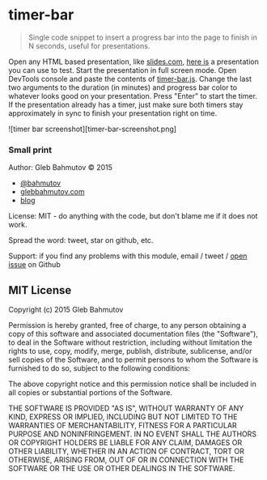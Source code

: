 # timer-bar

> Single code snippet to insert a progress bar into the page to finish in N seconds,
> useful for presentations.

Open any HTML based presentation, like [slides.com](http://slides.com/),
[here is][sample] a presentation you can use to test. Start the presentation in
full screen mode. Open DevTools console and paste the contents of
[timer-bar.js](timer-bar.js). Change the last two arguments to the duration
(in minutes) and progress bar color to whatever looks good on your presentation.
Press "Enter" to start the timer. If the presentation already has a timer,
just make sure both timers stay approximately in sync to finish your presentation
right on time.

![timer bar screenshot][timer-bar-screenshot.png]

[sample]: http://slides.com/bahmutov/turn-to-11#/

### Small print

Author: Gleb Bahmutov &copy; 2015

* [@bahmutov](https://twitter.com/bahmutov)
* [glebbahmutov.com](http://glebbahmutov.com)
* [blog](http://glebbahmutov.com/blog/)

License: MIT - do anything with the code, but don't blame me if it does not work.

Spread the word: tweet, star on github, etc.

Support: if you find any problems with this module, email / tweet /
[open issue](https://github.com/bahmutov/timer-bar/issues) on Github

## MIT License

Copyright (c) 2015 Gleb Bahmutov

Permission is hereby granted, free of charge, to any person
obtaining a copy of this software and associated documentation
files (the "Software"), to deal in the Software without
restriction, including without limitation the rights to use,
copy, modify, merge, publish, distribute, sublicense, and/or sell
copies of the Software, and to permit persons to whom the
Software is furnished to do so, subject to the following
conditions:

The above copyright notice and this permission notice shall be
included in all copies or substantial portions of the Software.

THE SOFTWARE IS PROVIDED "AS IS", WITHOUT WARRANTY OF ANY KIND,
EXPRESS OR IMPLIED, INCLUDING BUT NOT LIMITED TO THE WARRANTIES
OF MERCHANTABILITY, FITNESS FOR A PARTICULAR PURPOSE AND
NONINFRINGEMENT. IN NO EVENT SHALL THE AUTHORS OR COPYRIGHT
HOLDERS BE LIABLE FOR ANY CLAIM, DAMAGES OR OTHER LIABILITY,
WHETHER IN AN ACTION OF CONTRACT, TORT OR OTHERWISE, ARISING
FROM, OUT OF OR IN CONNECTION WITH THE SOFTWARE OR THE USE OR
OTHER DEALINGS IN THE SOFTWARE.


